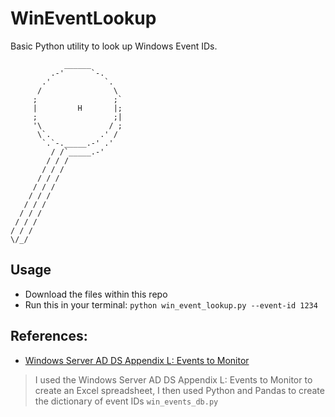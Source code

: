 # WinEventLookup
Basic Python utility to look up Windows Event IDs.
```
            ______              
         .-'      `-.           
       .'            `.         
      /                \        
     ;                 ;`       
     |         H       |;       
     ;                 ;|
     '\               / ;       
      \`.           .' /        
       `.`-._____.-' .'         
         / /`_____.-'           
        / / /                   
       / / /
      / / /
     / / /
    / / /
   / / /
  / / /
 / / /
/ / /
\/_/
```
## Usage
* Download the files within this repo
* Run this in your terminal: `python win_event_lookup.py --event-id 1234`

## References:
* [Windows Server AD DS Appendix L: Events to Monitor](https://learn.microsoft.com/en-us/windows-server/identity/ad-ds/plan/appendix-l--events-to-monitor)
> I used the Windows Server AD DS Appendix L: Events to Monitor to create an Excel spreadsheet, I then used Python and Pandas to create the dictionary of event IDs `win_events_db.py`
